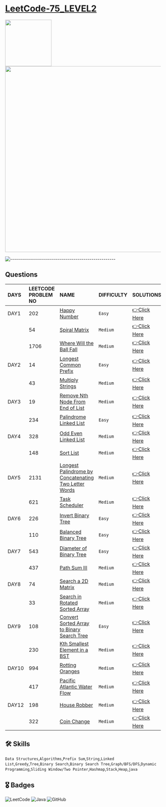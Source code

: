 # [LeetCode-75_LEVEL2](https://leetcode.com/study-plan/leetcode-75/?progress=zm70yje)
<p float="left">
  <img src="https://assets.leetcode.com/study_plan/leetcode-75/cover.png" width="150" />
  <img src="https://upload.wikimedia.org/wikipedia/commons/0/0a/LeetCode_Logo_black_with_text.svg" width="600" /> 
</p>

![-----------------------------------------------------](https://raw.githubusercontent.com/andreasbm/readme/master/assets/lines/rainbow.png)

## Questions
| DAYS  | LEETCODE PROBLEM NO |  NAME                         |  DIFFICULTY  |   SOLUTIONS                                                    |
| :-----| :------------------ | :---------------------------- | :----------- |  :------------------------------------------------------------ |
| DAY1| 202 | [Happy Number](https://leetcode.com/problems/happy-number/) | `Easy` | [👉Click Here](https://github.com/dhrupad17/LeetCode-75_LEVEL2/blob/main/DAY1P1.md) |
|  | 54 | [Spiral Matrix](https://leetcode.com/problems/spiral-matrix/) | `Medium` | [👉Click Here](https://github.com/dhrupad17/LeetCode-75_LEVEL2/blob/main/DAY1P2.md) |
|  | 1706 | [Where Will the Ball Fall](https://leetcode.com/problems/where-will-the-ball-fall/) | `Medium` | [👉Click Here](https://github.com/dhrupad17/LeetCode-75_LEVEL2/blob/main/DAY1P3.md) |
| DAY2 | 14 | [Longest Common Prefix](https://leetcode.com/problems/longest-common-prefix/) |  `Easy` | [👉Click Here](https://github.com/dhrupad17/LeetCode-75_LEVEL2/blob/main/DAY2P1.md) |
|  | 43 | [Multiply Strings](https://leetcode.com/problems/multiply-strings/) | `Medium` | [👉Click Here](https://github.com/dhrupad17/LeetCode-75_LEVEL2/blob/main/DAY2P2.md) |
| DAY3 | 19 | [Remove Nth Node From End of List](https://leetcode.com/problems/remove-nth-node-from-end-of-list/) | `Medium` | [👉Click Here](https://github.com/dhrupad17/LeetCode-75_LEVEL2/blob/main/DAY3P1.md) |
|  | 234 | [Palindrome Linked List](https://leetcode.com/problems/palindrome-linked-list/) | `Easy` | [👉Click Here](https://github.com/dhrupad17/LeetCode-75_LEVEL2/blob/main/DAY3P2.md) |
| DAY4 | 328 | [Odd Even Linked List](https://leetcode.com/problems/odd-even-linked-list/) | `Medium` | [👉Click Here](https://github.com/dhrupad17/LeetCode-75_LEVEL2/blob/main/DAY4P1.md) |
|  | 148 | [Sort List](https://leetcode.com/problems/sort-list/) | `Medium` | [👉Click Here](https://github.com/dhrupad17/LeetCode-75_LEVEL2/blob/main/DAY4P2.md) | 
| DAY5 | 2131 | [Longest Palindrome by Concatenating Two Letter Words](https://leetcode.com/problems/longest-palindrome-by-concatenating-two-letter-words/) |  `Medium` | [👉Click Here](https://github.com/dhrupad17/LeetCode-75_LEVEL2/blob/main/DAY5P1.md) |
|  | 621 | [Task Scheduler](https://leetcode.com/problems/task-scheduler/) | `Medium` | [👉Click Here](https://github.com/dhrupad17/LeetCode-75_LEVEL2/blob/main/DAY5P2.md) |
| DAY6 | 226 | [Invert Binary Tree](https://leetcode.com/problems/invert-binary-tree/) | `Easy` | [👉Click Here](https://github.com/dhrupad17/LeetCode-75_LEVEL2/blob/main/DAY6P1.md) |
|  | 110 | [Balanced Binary Tree](https://leetcode.com/problems/balanced-binary-tree/) | `Easy` | [👉Click Here](https://github.com/dhrupad17/LeetCode-75_LEVEL2/blob/main/DAY6P2.md) |
| DAY7 | 543 | [Diameter of Binary Tree](https://leetcode.com/problems/diameter-of-binary-tree/) | `Easy` | [👉Click Here](https://github.com/dhrupad17/LeetCode-75_LEVEL2/blob/main/DAY7P1.md) |
|  | 437 | [Path Sum III](https://leetcode.com/problems/path-sum-iii/) | `Medium` | [👉Click Here](https://github.com/dhrupad17/LeetCode-75_LEVEL2/blob/main/DAY7P2.md) |
| DAY8 | 74 | [Search a 2D Matrix](https://leetcode.com/problems/search-a-2d-matrix/) |  `Medium` | [👉Click Here](https://github.com/dhrupad17/LeetCode-75_LEVEL2/blob/main/DAY8P1.md) |
|  | 33 | [Search in Rotated Sorted Array](https://leetcode.com/problems/search-in-rotated-sorted-array/) | `Medium` | [👉Click Here](https://github.com/dhrupad17/LeetCode-75_LEVEL2/blob/main/DAY8P2.md) |
| DAY9 | 108 | [Convert Sorted Array to Binary Search Tree](https://leetcode.com/problems/convert-sorted-array-to-binary-search-tree/) | `Easy` | [👉Click Here](https://github.com/dhrupad17/LeetCode-75_LEVEL2/blob/main/DAY9P1.md) | 
|  | 230 | [Kth Smallest Element in a BST](https://leetcode.com/problems/kth-smallest-element-in-a-bst/) | `Medium` | [👉Click Here](https://github.com/dhrupad17/LeetCode-75_LEVEL2/blob/main/DAY9P2.md) |
| DAY10 | 994 | [Rotting Oranges](https://leetcode.com/problems/rotting-oranges/) | `Medium` | [👉Click Here](https://github.com/dhrupad17/LeetCode-75_LEVEL2/blob/main/DAY10P1.md) |
|  | 417 | [Pacific Atlantic Water Flow](https://leetcode.com/problems/pacific-atlantic-water-flow/) | `Medium` | [👉Click Here](https://github.com/dhrupad17/LeetCode-75_LEVEL2/blob/main/DAY10P2.md) |
| DAY12 | 198 | [House Robber](https://leetcode.com/problems/house-robber/) | `Medium` | [👉Click Here](https://github.com/dhrupad17/LeetCode-75_LEVEL2/blob/main/DAY12P1.md) | 
|  | 322 | [Coin Change](https://leetcode.com/problems/coin-change/) | `Medium` | [👉Click Here](https://github.com/dhrupad17/LeetCode-75_LEVEL2/blob/main/DAY12P2.md) |


## 🛠 Skills
  `Data Structures`,`Algorithms`,`Prefix Sum`,`String`,`Linked List`,`Greedy`,`Tree`,`Binary Search`,`Binary Search Tree`,`Graph/BFS/DFS`,`Dynamic Programming`,`Sliding Window/Two Pointer`,`Hashmap`,`Stack`,`Heap`,`java`

## 🎖️ Badges
![LeetCode](https://img.shields.io/badge/LeetCode-000000?style=for-the-badge&logo=LeetCode&logoColor=#d16c06)
![Java](https://img.shields.io/badge/Java-ED8B00?style=for-the-badge&logo=java&logoColor=white)
![GitHub](https://img.shields.io/badge/github-%23121011.svg?style=for-the-badge&logo=github&logoColor=white)
